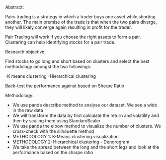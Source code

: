Abstract:

Pairs trading is a strategy in which a trader buys one asset while shorting another. The main premise of the trade is that when the two pairs diverge, they will likely converge again resulting in profit for the trader.

Pair Trading will work if you choose the right assets to form a pair. Clustering can help identifying stocks for a pair trade.

Research objective:

Find stocks to go long and short based on clusters and select the best methodology amongst the two followings:

-K means clustering
-Hierarchical clustering

Back-test the performance against based on Sharpe Ratio

Methodology:

- We use panda describe method to analyse our dataset. We see a wide in the raw data 
- We will transform the data by first calculate the return and volatility and then by scaling them using StandardScaler
- We use panda the elbow method to visualize the number of clusters. We cross-check with the silhouette method
- METHODOLOGY 1: K-Means clustering visualization
- METHODOLOGY 2: Hierarchical clustering - Dendrogram
- We take the spread between the long and the short legs and look at the performance based on the sharpe ratio

